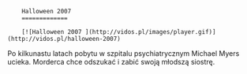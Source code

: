 
        Halloween 2007 
        =============
        
        [![Halloween 2007 ](http://vidos.pl/images/player.gif)](http://vidos.pl/halloween-2007)
        
        
 Po kilkunastu latach pobytu w szpitalu psychiatrycznym Michael Myers ucieka. Morderca chce odszukać i zabić swoją młodszą siostrę.
    
